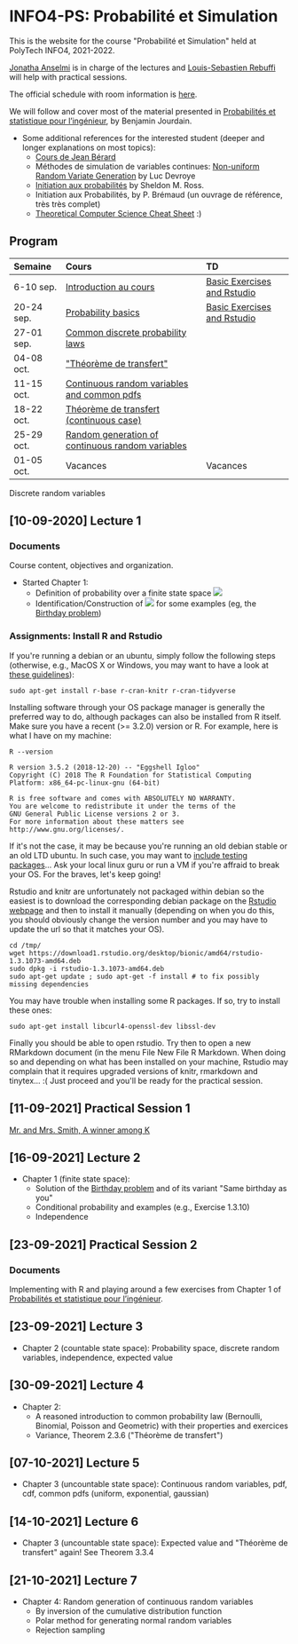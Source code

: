 # INFO4-PS: Probabilit&eacute; et Simulation

This is the website for the course "Probabilit&eacute; et Simulation" held at PolyTech INFO4, 2021-2022.

[Jonatha Anselmi](mailto:jonatha.anselmi@inria.fr) is in charge of the
lectures and [Louis-Sebastien Rebuffi](mailto:louis-sebastien.rebuffi@univ-grenoble-alpes.fr) will help with practical sessions.

The official schedule with room information is
[here](http://redirect.univ-grenoble-alpes.fr/ADE_ETUDIANTS_POLYTECH).

We will follow and cover most of the material
presented in [Probabilités et statistique pour
l’ingénieur](https://cermics.enpc.fr/~jourdain/probastat/poly.pdf), by
Benjamin Jourdain.

- Some additional references for the interested student (deeper and longer explanations on most topics):
   + [Cours de Jean Bérard](http://math.univ-lyon1.fr/~jberard/cours-www.pdf)
   + Méthodes de simulation de variables continues: [Non-uniform
     Random Variate Generation](http://www.eirene.de/Devroye.pdf) by
     Luc Devroye
   + [Initiation aux
     probabilités](https://books.google.fr/books?id=6TjJW8tpQLwC&redir_esc=y&hl=fr)
     by Sheldon M. Ross.
   + Initiation aux Probabilités, by P. Brémaud (un ouvrage de référence, très très complet)
   + [Theoretical Computer Science Cheat Sheet](https://www.tug.org/texshowcase/cheat.pdf) :)
   


## Program

| Semaine    | Cours                                                | TD                                                                |
|:-----------|:--------------------------------------------------------------------------|:-----------------------------------------------------------------------------------------|
| 6-10 sep.  | [Introduction au cours](#09-09-2021-lecture-1)                            |  [Basic Exercises and Rstudio](#10-09-2021-practical-session-1) |
| 20-24 sep. | [Probability basics](#23-09-2021-lecture-2)                               |  [Basic Exercises and Rstudio](#23-09-2021-practical-session-2)     |
| 27-01 sep. | [Common discrete probability laws](#30-09-2021-lecture-3)                                        |                                                         |
| 04-08 oct. | ["Théorème de transfert"](#07-10-2021-lecture-4)                                        | |
| 11-15 oct. | [Continuous random variables and common pdfs](#14-10-2021-lecture-5)   |                                 |
| 18-22 oct. | [Théorème de transfert (continuous case)](#21-10-2021-lecture-6) |               |
| 25-29 oct. | [Random generation of continuous random variables](#28-10-2021-lecture-6) |               |
| 01-05 oct. | Vacances                                                                  | Vacances                                                                                 |

Discrete random variables







## [10-09-2020] Lecture 1
### Documents

Course content, objectives and organization.

- Started Chapter 1:
   + Definition of probability over a finite state space <img src="https://render.githubusercontent.com/render/math?math=\Omega">
   + Identification/Construction of <img src="https://render.githubusercontent.com/render/math?math=\Omega"> for some examples (eg, the [Birthday problem](https://en.wikipedia.org/wiki/Birthday_problem))


### Assignments: Install R and Rstudio

If you're running a debian or an ubuntu,
simply follow the following steps (otherwise, e.g., MacOS X or
Windows, you may want to have a look at [these
guidelines](https://gitlab.inria.fr/learninglab/mooc-rr/mooc-rr-ressources/-/blob/master/module2/ressources/rstudio_fr.org)):

``` shell
sudo apt-get install r-base r-cran-knitr r-cran-tidyverse
```
	
Installing software through your OS package manager is generally
the preferred way to do, although packages can also be installed
from R itself. Make sure you have a recent (>= 3.2.0) version or R. For example,
here is what I have on my machine:
	
``` shell	
R --version
```

    R version 3.5.2 (2018-12-20) -- "Eggshell Igloo"
    Copyright (C) 2018 The R Foundation for Statistical Computing
    Platform: x86_64-pc-linux-gnu (64-bit)

    R is free software and comes with ABSOLUTELY NO WARRANTY.
    You are welcome to redistribute it under the terms of the
    GNU General Public License versions 2 or 3.
    For more information about these matters see
    http://www.gnu.org/licenses/.

If it's not the case, it may be because you're running an old debian
stable or an old LTD ubuntu. In such case, you may want to [include
testing
packages](http://serverfault.com/questions/22414/how-can-i-run-debian-stable-but-install-some-packages-from-testing)... Ask
your local linux guru or run a VM if you're affraid to break your
OS. For the braves, let's keep going!

Rstudio and knitr are unfortunately not packaged within debian so
the easiest is to download the corresponding debian package on the
[Rstudio webpage](http://www.rstudio.com/ide/download/desktop)
and then to install it manually (depending on when you do this,
you should obviously change the version number and you may have to
update the url so that it matches your OS).

``` shell
cd /tmp/
wget https://download1.rstudio.org/desktop/bionic/amd64/rstudio-1.3.1073-amd64.deb
sudo dpkg -i rstudio-1.3.1073-amd64.deb
sudo apt-get update ; sudo apt-get -f install # to fix possibly missing dependencies
```

You may have trouble when installing some R packages. If so, try to
install these ones:

``` shell
sudo apt-get install libcurl4-openssl-dev libssl-dev
```

Finally you should be able to open rstudio. Try then to open a new
RMarkdown document (in the menu File New File R Markdown. When
doing so and depending on what has been installed on your machine,
Rstudio may complain that it requires upgraded versions of knitr,
rmarkdown and tinytex... :( Just proceed and you'll be ready for the
practical session.

## [11-09-2021] Practical Session 1

[Mr. and Mrs. Smith, A winner among K](http://rpubs.com/janselmi/TD2)



## [16-09-2021] Lecture 2

- Chapter 1 (finite state space):
   + Solution of the [Birthday problem](https://en.wikipedia.org/wiki/Birthday_problem) and of its variant "Same birthday as you"
   + Conditional probability and examples (e.g., Exercise 1.3.10)
   + Independence




## [23-09-2021] Practical Session 2
### Documents
Implementing with R and playing around a few exercises from Chapter 1 of [Probabilités et statistique pour
l’ingénieur](https://cermics.enpc.fr/~jourdain/probastat/poly.pdf).



## [23-09-2021] Lecture 3

- Chapter 2 (countable state space): Probability space, discrete random variables, independence, expected value  

## [30-09-2021] Lecture 4

- Chapter 2:
   + A reasoned introduction to common probability law (Bernoulli, Binomial, Poisson and Geometric) with their properties and exercices
   + Variance, Theorem 2.3.6 ("Théorème de transfert")

## [07-10-2021] Lecture 5

- Chapter 3 (uncountable state space): Continuous random variables, pdf, cdf, common pdfs (uniform, exponential, gaussian)

## [14-10-2021] Lecture 6

- Chapter 3 (uncountable state space): Expected value and "Théorème de transfert" again! See Theorem 3.3.4

## [21-10-2021] Lecture 7

- Chapter 4: Random generation of continuous random variables
    + By inversion of the cumulative distribution function  
    + Polar method for generating normal random variables
    + Rejection sampling



